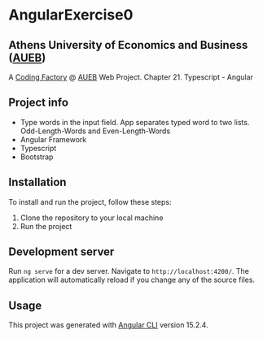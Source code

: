 # AngularExercise0

## Athens University of Economics and Business ([AUEB](https://aueb.gr/))
A [Coding Factory](https://codingfactory.aueb.gr/) @ [AUEB](https://aueb.gr/) Web Project. Chapter 21. Typescript - Angular

## Project info
- Type words in the input field. App separates typed word to two lists. Odd-Length-Words and Even-Length-Words
- Angular Framework
- Typescript
- Bootstrap

## Installation
To install and run the project, follow these steps:
1. Clone the repository to your local machine
2. Run the project

## Development server
Run `ng serve` for a dev server. Navigate to `http://localhost:4200/`. The application will automatically reload if you change any of the source files.

## Usage


This project was generated with [Angular CLI](https://github.com/angular/angular-cli) version 15.2.4.

